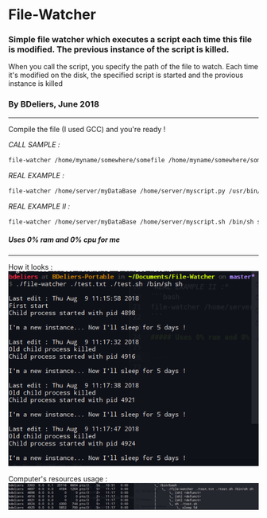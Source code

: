 # File-Watcher
### Simple file watcher which executes a script each time this file is modified. The previous instance of the script is killed.

When you call the script, you specify the path of the file to watch. Each time it's modified on the disk, the specified script is started and the provious instance is killed  
### By BDeliers, June 2018

---

Compile the file (I used GCC) and you're ready !

*CALL SAMPLE :*  
```bash
file-watcher /home/myname/somewhere/somefile /home/myname/somewhere/someExecutableFile /path/to/executer commandToExecute
```
*REAL EXAMPLE :*  
```bash
file-watcher /home/server/myDataBase /home/server/myscript.py /usr/bin/python3 python3
```
*REAL EXAMPLE II :*
```bash
file-watcher /home/server/myDataBase /home/server/myscript.sh /bin/sh sh
```

##### Uses 0% ram and 0% cpu for me  

---

How it looks :
![Call Example](./Example.png)

Computer's resources usage :
![Resource Example](./Example2.png)
